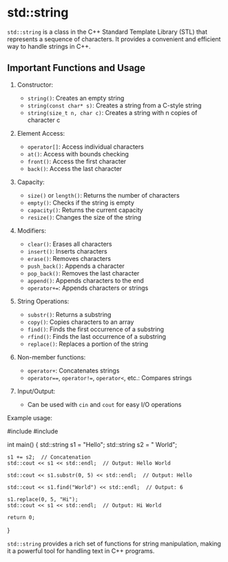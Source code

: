 
# std::string

`std::string` is a class in the C++ Standard Template Library (STL) that represents a sequence of characters. It provides a convenient and efficient way to handle strings in C++.

## Important Functions and Usage

1. Constructor:
   - `string()`: Creates an empty string
   - `string(const char* s)`: Creates a string from a C-style string
   - `string(size_t n, char c)`: Creates a string with n copies of character c

2. Element Access:
   - `operator[]`: Access individual characters
   - `at()`: Access with bounds checking
   - `front()`: Access the first character
   - `back()`: Access the last character

3. Capacity:
   - `size()` or `length()`: Returns the number of characters
   - `empty()`: Checks if the string is empty
   - `capacity()`: Returns the current capacity
   - `resize()`: Changes the size of the string

4. Modifiers:
   - `clear()`: Erases all characters
   - `insert()`: Inserts characters
   - `erase()`: Removes characters
   - `push_back()`: Appends a character
   - `pop_back()`: Removes the last character
   - `append()`: Appends characters to the end
   - `operator+=`: Appends characters or strings

5. String Operations:
   - `substr()`: Returns a substring
   - `copy()`: Copies characters to an array
   - `find()`: Finds the first occurrence of a substring
   - `rfind()`: Finds the last occurrence of a substring
   - `replace()`: Replaces a portion of the string

6. Non-member functions:
   - `operator+`: Concatenates strings
   - `operator==`, `operator!=`, `operator<`, etc.: Compares strings

7. Input/Output:
   - Can be used with `cin` and `cout` for easy I/O operations

Example usage:


#include <string>
#include <iostream>

int main() {
    std::string s1 = "Hello";
    std::string s2 = " World";
    
    s1 += s2;  // Concatenation
    std::cout << s1 << std::endl;  // Output: Hello World
    
    std::cout << s1.substr(0, 5) << std::endl;  // Output: Hello
    
    std::cout << s1.find("World") << std::endl;  // Output: 6
    
    s1.replace(0, 5, "Hi");
    std::cout << s1 << std::endl;  // Output: Hi World
    
    return 0;
}


`std::string` provides a rich set of functions for string manipulation, making it a powerful tool for handling text in C++ programs.
